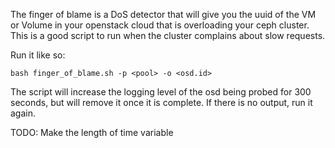 The finger of blame is a DoS detector that will give you the uuid of the VM or Volume in your openstack cloud that is overloading your ceph cluster. This is a good script to run when the cluster complains about slow requests. 

Run it like so:

```
bash finger_of_blame.sh -p <pool> -o <osd.id>
```

The script will increase the logging level of the osd being probed for 300 seconds, but will remove it once it is complete. If there is no output, run it again.


TODO: Make the length of time variable
